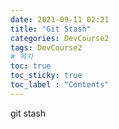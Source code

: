 ```yaml
---
date: 2021-09-11 02:21
title: "Git Stash"
categories: DevCourse2 
tags: DevCourse2 
# 목차
toc: true  
toc_sticky: true 
toc_label : "Contents"
---
```


git stash